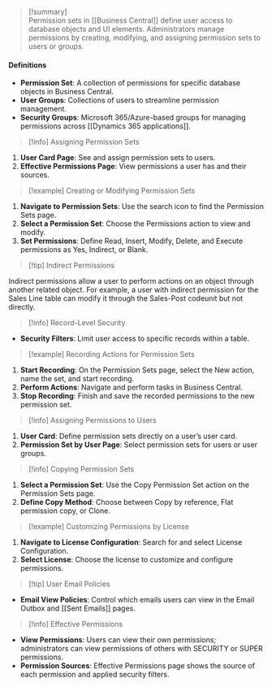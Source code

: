 >[!summary]  
Permission sets in [[Business Central]] define user access to database objects and UI elements. Administrators manage permissions by creating, modifying, and assigning permission sets to users or groups.

#### Definitions
- **Permission Set**: A collection of permissions for specific database objects in Business Central.
- **User Groups**: Collections of users to streamline permission management.
- **Security Groups**: Microsoft 365/Azure-based groups for managing permissions across [[Dynamics 365 applications]].

>[!info] Assigning Permission Sets

1. **User Card Page**: See and assign permission sets to users.
2. **Effective Permissions Page**: View permissions a user has and their sources.

>[!example] Creating or Modifying Permission Sets

1. **Navigate to Permission Sets**: Use the search icon to find the Permission Sets page.
2. **Select a Permission Set**: Choose the Permissions action to view and modify.
3. **Set Permissions**: Define Read, Insert, Modify, Delete, and Execute permissions as Yes, Indirect, or Blank.

>[!tip] Indirect Permissions

Indirect permissions allow a user to perform actions on an object through another related object. For example, a user with indirect permission for the Sales Line table can modify it through the Sales-Post codeunit but not directly.

>[!info] Record-Level Security

- **Security Filters**: Limit user access to specific records within a table.

>[!example] Recording Actions for Permission Sets

1. **Start Recording**: On the Permission Sets page, select the New action, name the set, and start recording.
2. **Perform Actions**: Navigate and perform tasks in Business Central.
3. **Stop Recording**: Finish and save the recorded permissions to the new permission set.

>[!info] Assigning Permissions to Users

1. **User Card**: Define permission sets directly on a user’s user card.
2. **Permission Set by User Page**: Select permission sets for users or user groups.

>[!info] Copying Permission Sets

1. **Select a Permission Set**: Use the Copy Permission Set action on the Permission Sets page.
2. **Define Copy Method**: Choose between Copy by reference, Flat permission copy, or Clone.

>[!example] Customizing Permissions by License

1. **Navigate to License Configuration**: Search for and select License Configuration.
2. **Select License**: Choose the license to customize and configure permissions.

>[!tip] User Email Policies

- **Email View Policies**: Control which emails users can view in the Email Outbox and [[Sent Emails]] pages.

>[!info] Effective Permissions

- **View Permissions**: Users can view their own permissions; administrators can view permissions of others with SECURITY or SUPER permissions.
- **Permission Sources**: Effective Permissions page shows the source of each permission and applied security filters.